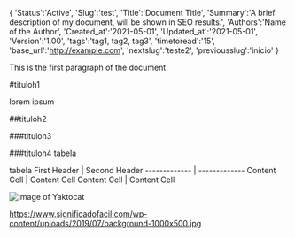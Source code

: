 {
'Status':'Active',
'Slug':'test',
'Title':'Document Title',
'Summary':'A brief description of my document, will be shown in SEO results.',
'Authors':'Name of the Author',
'Created_at':'2021-05-01',
'Updated_at':'2021-05-01',
'Version':'1.00',
'tags':'tag1, tag2, tag3',
'timetoread':'15',
'base_url':'http://example.com',
'nextslug':'teste2',
'previousslug':'inicio'
}

This is the first paragraph of the document.

#tituloh1

lorem ipsum

##tituloh2

###tituloh3

###tituloh4 tabela

tabela
First Header  | Second Header
------------- | -------------
Content Cell  | Content Cell
Content Cell  | Content Cell

![Image of Yaktocat](https://octodex.github.com/images/yaktocat.png)

https://www.significadofacil.com/wp-content/uploads/2019/07/background-1000x500.jpg

